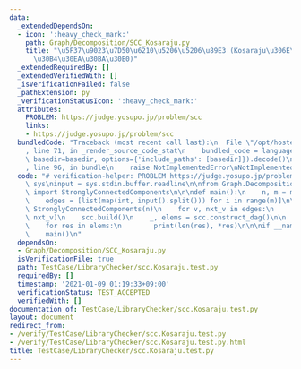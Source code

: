 ```yaml
---
data:
  _extendedDependsOn:
  - icon: ':heavy_check_mark:'
    path: Graph/Decomposition/SCC_Kosaraju.py
    title: "\u5F37\u9023\u7D50\u6210\u5206\u5206\u89E3 (Kosaraju\u306E\u30A2\u30EB\
      \u30B4\u30EA\u30BA\u30E0)"
  _extendedRequiredBy: []
  _extendedVerifiedWith: []
  _isVerificationFailed: false
  _pathExtension: py
  _verificationStatusIcon: ':heavy_check_mark:'
  attributes:
    PROBLEM: https://judge.yosupo.jp/problem/scc
    links:
    - https://judge.yosupo.jp/problem/scc
  bundledCode: "Traceback (most recent call last):\n  File \"/opt/hostedtoolcache/Python/3.9.2/x64/lib/python3.9/site-packages/onlinejudge_verify/documentation/build.py\"\
    , line 71, in _render_source_code_stat\n    bundled_code = language.bundle(stat.path,\
    \ basedir=basedir, options={'include_paths': [basedir]}).decode()\n  File \"/opt/hostedtoolcache/Python/3.9.2/x64/lib/python3.9/site-packages/onlinejudge_verify/languages/python.py\"\
    , line 96, in bundle\n    raise NotImplementedError\nNotImplementedError\n"
  code: "# verification-helper: PROBLEM https://judge.yosupo.jp/problem/scc\nimport\
    \ sys\ninput = sys.stdin.buffer.readline\n\nfrom Graph.Decomposition.SCC_Kosaraju\
    \ import StronglyConnectedComponents\n\n\ndef main():\n    n, m = map(int, input().split())\n\
    \    edges = [list(map(int, input().split())) for i in range(m)]\n\n    scc =\
    \ StronglyConnectedComponents(n)\n    for v, nxt_v in edges:\n        scc.add_edge(v,\
    \ nxt_v)\n    scc.build()\n    _, elems = scc.construct_dag()\n\n    print(len(elems))\n\
    \    for res in elems:\n        print(len(res), *res)\n\n\nif __name__ == '__main__':\n\
    \    main()\n"
  dependsOn:
  - Graph/Decomposition/SCC_Kosaraju.py
  isVerificationFile: true
  path: TestCase/LibraryChecker/scc.Kosaraju.test.py
  requiredBy: []
  timestamp: '2021-01-09 01:19:33+09:00'
  verificationStatus: TEST_ACCEPTED
  verifiedWith: []
documentation_of: TestCase/LibraryChecker/scc.Kosaraju.test.py
layout: document
redirect_from:
- /verify/TestCase/LibraryChecker/scc.Kosaraju.test.py
- /verify/TestCase/LibraryChecker/scc.Kosaraju.test.py.html
title: TestCase/LibraryChecker/scc.Kosaraju.test.py
---
```

